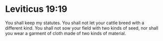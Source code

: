# Leviticus 19:19

You shall keep my statutes. You shall not let your cattle breed with a different kind. You shall not sow your field with two kinds of seed, nor shall you wear a garment of cloth made of two kinds of material.
